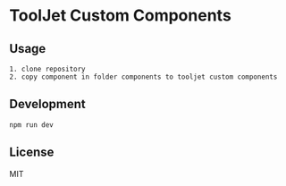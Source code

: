 # ToolJet Custom Components

## Usage

```
1. clone repository
2. copy component in folder components to tooljet custom components
```

## Development

```
npm run dev
```

## License

MIT

